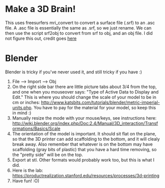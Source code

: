 # Make a 3D Brain!

This uses freesurfers mri_convert to convert a surface file (.srf) to an .asc file.  A .asc file is essentially the same as .srf, so we just rename.  We can then use the script srf2obj to convert from srf to obj, and an obj file.  I did not figure this out, credit goes [here](http://brainder.org/2012/05/08/importing-freesurfer-cortical-meshes-into-blender/)

# Blender
Blender is tricky if you've never used it, and still tricky if you have :)

1. File --> Import --> Obj
2. On the right side bar there are little picture tabs about 3/4 from the top, and one when you mouseover says: "Type of Active Data to Display and Edit."  This is where you should change the scale of your model to be in cm or inches: http://www.katsbits.com/tutorials/blender/metric-imperial-units.php. You have to pay for the material for your model, so keep this in mind :)
3. Manually resize the mode with your mouse/keys, see instructions here: http://wiki.blender.org/index.php/Doc:2.4/Manual/3D_interaction/Transformations/Basics/Scale
4. The orientation of the model is important.  It should sit flat on the plane, so that the 3D printer can add scaffolding to the bottom, and it will clealy break away.  Also remember that whatever is on the bottom may have scaffolding (gray bits of plastic) that you have a hard time removing, so the "pretty side" will be on the top.
5. Export at stl.  Other formats would probably work too, but this is what I did.
6. Here is the lab: https://productrealization.stanford.edu/resources/processes/3d-printing
7. Have fun! :O)
